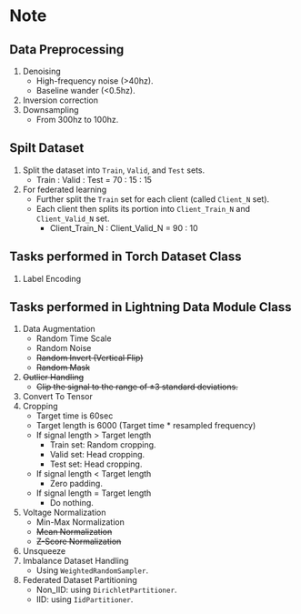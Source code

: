 # Note

## Data Preprocessing
1. Denoising
    - High-frequency noise (>40hz).
    - Baseline wander (<0.5hz).
2. Inversion correction
3. Downsampling
    - From 300hz to 100hz.

## Spilt Dataset
1. Split the dataset into `Train`, `Valid`, and `Test` sets.
    - Train : Valid : Test = 70 : 15 : 15
2. For federated learning
    - Further split the `Train` set for each client (called `Client_N` set).
    - Each client then splits its portion into `Client_Train_N` and `Client_Valid_N` set.
        - Client_Train_N : Client_Valid_N = 90 : 10

## Tasks performed in Torch Dataset Class
1. Label Encoding

## Tasks performed in Lightning Data Module Class
1. Data Augmentation
    - Random Time Scale
    - Random Noise
    - ~~Random Invert (Vertical Flip)~~
    - ~~Random Mask~~
2. ~~Outlier Handling~~
    - ~~Clip the signal to the range of ±3 standard deviations.~~
3. Convert To Tensor
4. Cropping
    - Target time is 60sec
    - Target length is 6000 (Target time * resampled frequency)
    - If signal length > Target length
        - Train set: Random cropping.
        - Valid set: Head cropping.
        - Test set: Head cropping.
    - If signal length < Target length 
        - Zero padding.
    - If signal length = Target length
        - Do nothing.
5. Voltage Normalization
    - Min-Max Normalization
    - ~~Mean Normalization~~
    - ~~Z-Score Normalization~~
6. Unsqueeze
7. Imbalance Dataset Handling
    - Using `WeightedRandomSampler`.
8. Federated Dataset Partitioning
    - Non_IID: using `DirichletPartitioner`.
    - IID: using `IidPartitioner`.